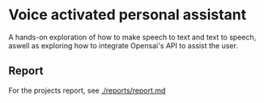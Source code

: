 Voice activated personal assistant
==================================

A hands-on exploration of how to make speech to text and text to speech,
aswell as exploring how to integrate Opensai's API to assist the user.

## Report
For the projects report, see [./reports/report.md](./reports/report.md)

